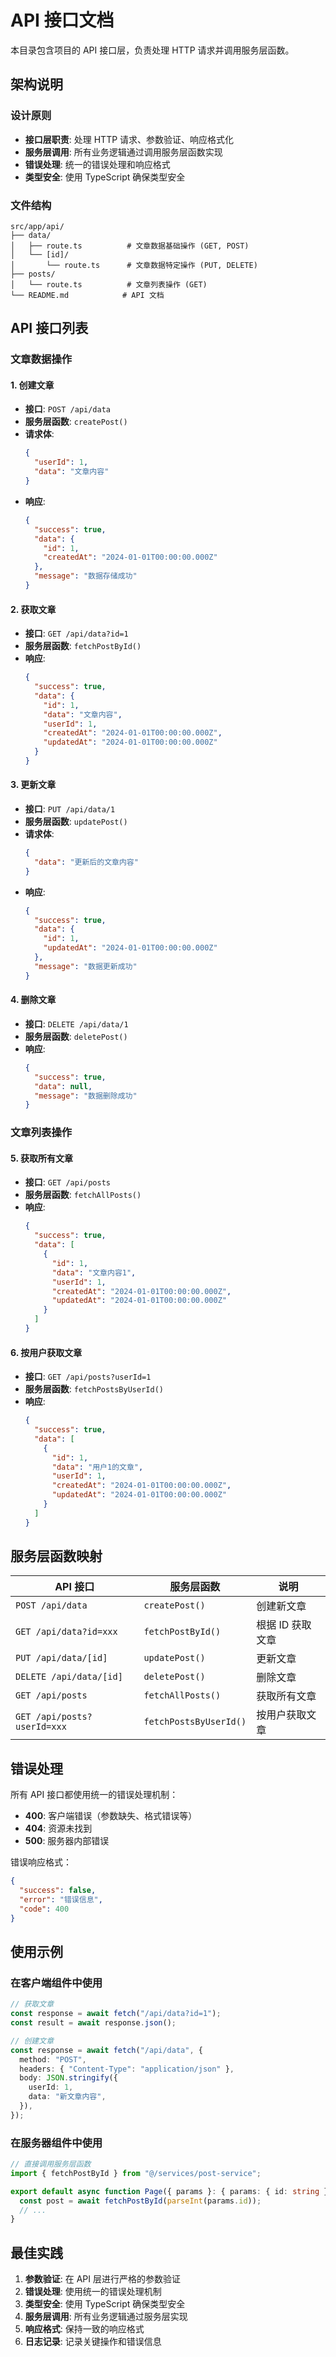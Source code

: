 # API 接口文档

本目录包含项目的 API 接口层，负责处理 HTTP 请求并调用服务层函数。

## 架构说明

### 设计原则

- **接口层职责**: 处理 HTTP 请求、参数验证、响应格式化
- **服务层调用**: 所有业务逻辑通过调用服务层函数实现
- **错误处理**: 统一的错误处理和响应格式
- **类型安全**: 使用 TypeScript 确保类型安全

### 文件结构

```
src/app/api/
├── data/
│   ├── route.ts          # 文章数据基础操作 (GET, POST)
│   └── [id]/
│       └── route.ts      # 文章数据特定操作 (PUT, DELETE)
├── posts/
│   └── route.ts          # 文章列表操作 (GET)
└── README.md            # API 文档
```

## API 接口列表

### 文章数据操作

#### 1. 创建文章

- **接口**: `POST /api/data`
- **服务层函数**: `createPost()`
- **请求体**:
  ```json
  {
    "userId": 1,
    "data": "文章内容"
  }
  ```
- **响应**:
  ```json
  {
    "success": true,
    "data": {
      "id": 1,
      "createdAt": "2024-01-01T00:00:00.000Z"
    },
    "message": "数据存储成功"
  }
  ```

#### 2. 获取文章

- **接口**: `GET /api/data?id=1`
- **服务层函数**: `fetchPostById()`
- **响应**:
  ```json
  {
    "success": true,
    "data": {
      "id": 1,
      "data": "文章内容",
      "userId": 1,
      "createdAt": "2024-01-01T00:00:00.000Z",
      "updatedAt": "2024-01-01T00:00:00.000Z"
    }
  }
  ```

#### 3. 更新文章

- **接口**: `PUT /api/data/1`
- **服务层函数**: `updatePost()`
- **请求体**:
  ```json
  {
    "data": "更新后的文章内容"
  }
  ```
- **响应**:
  ```json
  {
    "success": true,
    "data": {
      "id": 1,
      "updatedAt": "2024-01-01T00:00:00.000Z"
    },
    "message": "数据更新成功"
  }
  ```

#### 4. 删除文章

- **接口**: `DELETE /api/data/1`
- **服务层函数**: `deletePost()`
- **响应**:
  ```json
  {
    "success": true,
    "data": null,
    "message": "数据删除成功"
  }
  ```

### 文章列表操作

#### 5. 获取所有文章

- **接口**: `GET /api/posts`
- **服务层函数**: `fetchAllPosts()`
- **响应**:
  ```json
  {
    "success": true,
    "data": [
      {
        "id": 1,
        "data": "文章内容1",
        "userId": 1,
        "createdAt": "2024-01-01T00:00:00.000Z",
        "updatedAt": "2024-01-01T00:00:00.000Z"
      }
    ]
  }
  ```

#### 6. 按用户获取文章

- **接口**: `GET /api/posts?userId=1`
- **服务层函数**: `fetchPostsByUserId()`
- **响应**:
  ```json
  {
    "success": true,
    "data": [
      {
        "id": 1,
        "data": "用户1的文章",
        "userId": 1,
        "createdAt": "2024-01-01T00:00:00.000Z",
        "updatedAt": "2024-01-01T00:00:00.000Z"
      }
    ]
  }
  ```

## 服务层函数映射

| API 接口                    | 服务层函数             | 说明             |
| --------------------------- | ---------------------- | ---------------- |
| `POST /api/data`            | `createPost()`         | 创建新文章       |
| `GET /api/data?id=xxx`      | `fetchPostById()`      | 根据 ID 获取文章 |
| `PUT /api/data/[id]`        | `updatePost()`         | 更新文章         |
| `DELETE /api/data/[id]`     | `deletePost()`         | 删除文章         |
| `GET /api/posts`            | `fetchAllPosts()`      | 获取所有文章     |
| `GET /api/posts?userId=xxx` | `fetchPostsByUserId()` | 按用户获取文章   |

## 错误处理

所有 API 接口都使用统一的错误处理机制：

- **400**: 客户端错误（参数缺失、格式错误等）
- **404**: 资源未找到
- **500**: 服务器内部错误

错误响应格式：

```json
{
  "success": false,
  "error": "错误信息",
  "code": 400
}
```

## 使用示例

### 在客户端组件中使用

```typescript
// 获取文章
const response = await fetch("/api/data?id=1");
const result = await response.json();

// 创建文章
const response = await fetch("/api/data", {
  method: "POST",
  headers: { "Content-Type": "application/json" },
  body: JSON.stringify({
    userId: 1,
    data: "新文章内容",
  }),
});
```

### 在服务器组件中使用

```typescript
// 直接调用服务层函数
import { fetchPostById } from "@/services/post-service";

export default async function Page({ params }: { params: { id: string } }) {
  const post = await fetchPostById(parseInt(params.id));
  // ...
}
```

## 最佳实践

1. **参数验证**: 在 API 层进行严格的参数验证
2. **错误处理**: 使用统一的错误处理机制
3. **类型安全**: 使用 TypeScript 确保类型安全
4. **服务层调用**: 所有业务逻辑通过服务层实现
5. **响应格式**: 保持一致的响应格式
6. **日志记录**: 记录关键操作和错误信息
